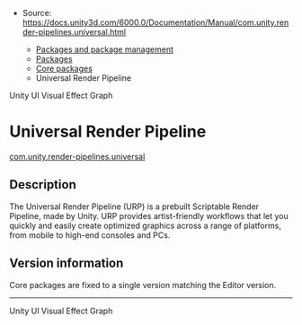 * Source: https://docs.unity3d.com/6000.0/Documentation/Manual/com.unity.render-pipelines.universal.html

  * [Packages and package management](https://docs.unity3d.com/6000.0/Documentation/Manual/PackagesList.html)
  * [Packages](https://docs.unity3d.com/6000.0/Documentation/Manual/Packages-all.html)
  * [Core packages](https://docs.unity3d.com/6000.0/Documentation/Manual/pack-core.html)
  * Universal Render Pipeline 


[](https://docs.unity3d.com/6000.0/Documentation/Manual/com.unity.ugui.html)
Unity UI 
[](https://docs.unity3d.com/6000.0/Documentation/Manual/com.unity.visualeffectgraph.html)
Visual Effect Graph 
# Universal Render Pipeline
[com.unity.render-pipelines.universal](https://docs.unity3d.com/Packages/com.unity.render-pipelines.universal@17.0/manual/index.html)
## Description
The Universal Render Pipeline (URP) is a prebuilt Scriptable Render Pipeline, made by Unity. URP provides artist-friendly workflows that let you quickly and easily create optimized graphics across a range of platforms, from mobile to high-end consoles and PCs. 
## Version information
Core packages are fixed to a single version matching the Editor version.
* * *
[](https://docs.unity3d.com/6000.0/Documentation/Manual/com.unity.ugui.html)
Unity UI 
[](https://docs.unity3d.com/6000.0/Documentation/Manual/com.unity.visualeffectgraph.html)
Visual Effect Graph 
